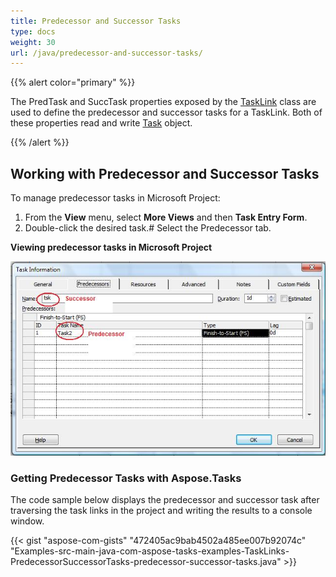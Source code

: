 ```yaml
---
title: Predecessor and Successor Tasks
type: docs
weight: 30
url: /java/predecessor-and-successor-tasks/
---
```


{{% alert color="primary" %}} 

The PredTask and SuccTask properties exposed by the [TaskLink](http://www.aspose.com/api/java/tasks/com.aspose.tasks/classes/TaskLink) class are used to define the predecessor and successor tasks for a TaskLink. Both of these properties read and write [Task](http://www.aspose.com/api/java/tasks/com.aspose.tasks/classes/Task) object.

{{% /alert %}} 
## **Working with Predecessor and Successor Tasks**
To manage predecessor tasks in Microsoft Project:

1. From the **View** menu, select **More Views** and then **Task Entry Form**.
1. Double-click the desired task.# Select the Predecessor tab.

**Viewing predecessor tasks in Microsoft Project** 

![todo:image_alt_text](predecessor-and-successor-tasks_1.png)
### **Getting Predecessor Tasks with Aspose.Tasks**
The code sample below displays the predecessor and successor task after traversing the task links in the project and writing the results to a console window.

{{< gist "aspose-com-gists" "472405ac9bab4502a485ee007b92074c" "Examples-src-main-java-com-aspose-tasks-examples-TaskLinks-PredecessorSuccessorTasks-predecessor-successor-tasks.java" >}}
